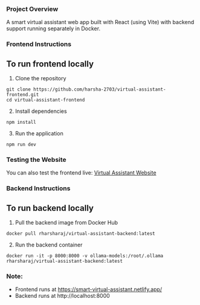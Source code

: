 ### Project Overview
A smart virtual assistant web app built with React (using Vite) with backend support running separately in Docker.

### Frontend Instructions
## To run frontend locally
1. Clone the repository
```
git clone https://github.com/harsha-2703/virtual-assistant-frontend.git
cd virtual-assistant-frontend
```

2. Install dependencies
```
npm install
```

3. Run the application
```
npm run dev
```

### Testing the Website
You can also test the frontend live:
[Virtual Assistant Website](https://smart-virtual-assistant.netlify.app/)

### Backend Instructions
## To run backend locally
1. Pull the backend image from Docker Hub
```
docker pull rharsharaj/virtual-assistant-backend:latest
```

2. Run the backend container
```
docker run -it -p 8000:8000 -v ollama-models:/root/.ollama rharsharaj/virtual-assistant-backend:latest
```

### Note:
* Frontend runs at https://smart-virtual-assistant.netlify.app/
* Backend runs at http://localhost:8000
